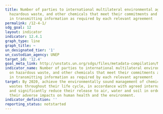 ```yaml
---
title: Number of parties to international multilateral environmental agreements on
  hazardous waste, and other chemicals that meet their commitments and obligations
  in transmitting information as required by each relevant agreement
permalink: /12-4-1/
sdg_goal: 12
layout: indicator
indicator: 12.4.1
graph_type: line
graph_title: ~
un_designated_tier: '1'
un_custodian_agency: UNEP
target_id: '12.4'
goal_meta_link: http://unstats.un.org/sdgs/files/metadata-compilation/Metadata-Goal-12.pdf
indicator_name: Number of parties to international multilateral environmental agreements
  on hazardous waste, and other chemicals that meet their commitments and obligations
  in transmitting information as required by each relevant agreement
target: By 2020, achieve the environmentally sound management of chemicals and all
  wastes throughout their life cycle, in accordance with agreed international frameworks,
  and significantly reduce their release to air, water and soil in order to minimize
  their adverse impacts on human health and the environment.
indicator_definition: ''
reporting_status: notstarted
---
```


